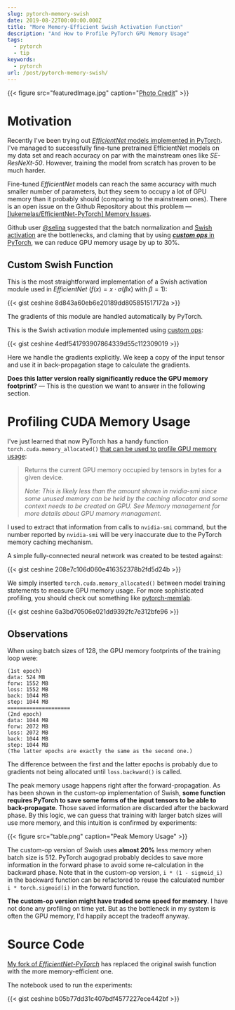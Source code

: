```yaml
---
slug: pytorch-memory-swish
date: 2019-08-22T00:00:00.000Z
title: "More Memory-Efficient Swish Activation Function"
description: "And How to Profile PyTorch GPU Memory Usage"
tags:
  - pytorch
  - tip
keywords:
  - pytorch
url: /post/pytorch-memory-swish/
---
```


{{< figure src="featuredImage.jpg" caption="[Photo Credit](https://pixabay.com/photos/people-friends-together-happy-4050698/)" >}}

# Motivation

Recently I've been trying out [_EfficientNet_ models implemented in PyTorch](https://github.com/lukemelas/EfficientNet-PyTorch). I've managed to successfully fine-tune pretrained EfficientNet models on my data set and reach accuracy on par with the mainstream ones like _SE-ResNeXt-50_. However, training the model from scratch has proven to be much harder.

Fine-tuned _EfficientNet_ models can reach the same accuracy with much smaller number of parameters, but they seem to occupy a lot of GPU memory than it probably should (comparing to the mainstream ones). There is an open issue on the Github Repository about this problem — [[lukemelas/EfficientNet-PyTorch] Memory Issues](https://github.com/lukemelas/EfficientNet-PyTorch/issues/18).

Github user [@selina](https://github.com/seilna) suggested that the batch normalization and [Swish activation](https://arxiv.org/abs/1710.05941) are the bottlenecks, and claming that by using [**_custom ops_** in PyTorch](https://pytorch.org/docs/stable/notes/extending.html), we can reduce GPU memory usage by up to 30%.

## Custom Swish Function

This is the most straightforward implementation of a Swish activation module used in _EfficientNet_ ($f(x) = x \cdot \sigma(\beta x)$ with $\beta = 1$):

{{< gist ceshine 8d843a60eb6e20189dd805851517172a >}}

The gradients of this module are handled automatically by PyTorch.

This is the Swish activation module implemented using [custom ops](https://pytorch.org/docs/stable/notes/extending.html):

{{< gist ceshine 4edf541793907864339d55c112309019 >}}

Here we handle the gradients explicitly. We keep a copy of the input tensor and use it in back-propagation stage to calculate the gradients.

**Does this latter version really significantly reduce the GPU memory footprint?** — This is the question we want to answer in the following section.

# Profiling CUDA Memory Usage

I've just learned that now PyTorch has a handy function `torch.cuda.memory_allocated()` [that can be used to profile GPU memory usage](https://pytorch.org/docs/stable/cuda.html#memory-management):

> Returns the current GPU memory occupied by tensors in bytes for a given device.
>
> _Note: This is likely less than the amount shown in nvidia-smi since some unused memory can be held by the caching allocator and some context needs to be created on GPU. See Memory management for more details about GPU memory management._

I used to extract that information from calls to `nvidia-smi` command, but the number reported by `nvidia-smi` will be very inaccurate due to the PyTorch memory caching mechanism.

A simple fully-connected neural network was created to be tested against:

{{< gist ceshine 208e7c106d060e416352378b2fd5d24b >}}

We simply inserted `torch.cuda.memory_allocated()` between model training statements to measure GPU memory usage. For more sophisticated profiling, you should check out something like [pytorch-memlab](https://pypi.org/project/pytorch-memlab/).

{{< gist ceshine 6a3bd70506e021dd9392fc7e312bfe96 >}}

## Observations

When using batch sizes of 128, the GPU memory footprints of the training loop were:

```
(1st epoch)
data: 524 MB
forw: 1552 MB
loss: 1552 MB
back: 1044 MB
step: 1044 MB
====================
(2nd epoch)
data: 1044 MB
forw: 2072 MB
loss: 2072 MB
back: 1044 MB
step: 1044 MB
(The latter epochs are exactly the same as the second one.)
```

The difference between the first and the latter epochs is probably due to gradients not being allocated until `loss.backward()` is called.

The peak memory usage happens right after the forward-propagation. As has been shown in the custom-op implementation of Swish, **some function requires PyTorch to save some forms of the input tensors to be able to back-propagate**. Those saved information are discarded after the backward phase. By this logic, we can guess that training with larger batch sizes will use more memory, and this intuition is confirmed by experiments:

{{< figure src="table.png" caption="Peak Memory Usage" >}}

The custom-op version of Swish uses **almost 20%** less memory when batch size is 512. PyTorch augograd probably decides to save more information in the forward phase to avoid some re-calculation in the backward phase. Note that in the custom-op version, `i * (1 - sigmoid_i)` in the backward function can be refactored to reuse the calculated number `i * torch.sigmoid(i)` in the forward function.

**The custom-op version might have traded some speed for memory**. I have not done any profiling on time yet. But as the bottleneck in my system is often the GPU memory, I'd happily accept the tradeoff anyway.

# Source Code

[My fork of _EfficientNet-PyTorch_](https://github.com/ceshine/EfficientNet-PyTorch) has replaced the original swish function with the more memory-efficient one.

The notebook used to run the experiments:

{{< gist ceshine b05b77dd31c407bdf4577227ece442bf >}}
